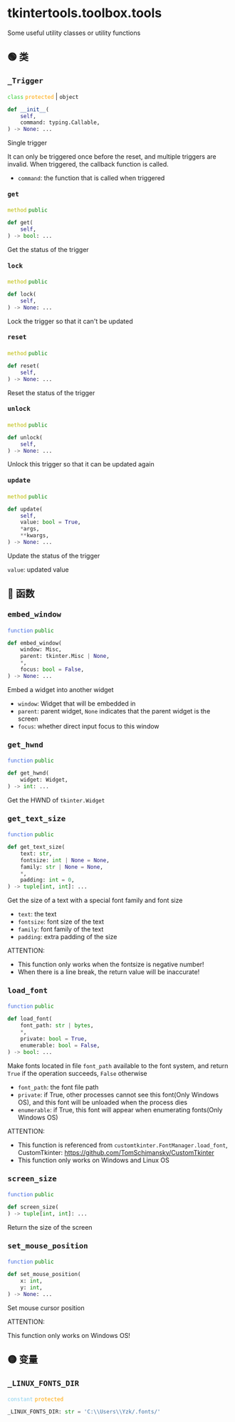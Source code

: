 # tkintertools.toolbox.tools

Some useful utility classes or utility functions

## 🟢 类

### <big>`_Trigger`</big>



<code style='color: limegreen;'>class</code> <code style='color: orange;'>protected</code> | `object`


```python
def __init__(
    self,
    command: typing.Callable,
) -> None: ...
```

Single trigger

It can only be triggered once before the reset, and multiple triggers are
invalid. When triggered, the callback function is called.


* `command`: the function that is called when triggered


#### <big>`get`</big>


<code style='color: #BBBB00;'>method</code> <code style='color: green;'>public</code>

```python
def get(
    self,
) -> bool: ...
```
Get the status of the trigger

#### <big>`lock`</big>


<code style='color: #BBBB00;'>method</code> <code style='color: green;'>public</code>

```python
def lock(
    self,
) -> None: ...
```
Lock the trigger so that it can't be updated

#### <big>`reset`</big>


<code style='color: #BBBB00;'>method</code> <code style='color: green;'>public</code>

```python
def reset(
    self,
) -> None: ...
```
Reset the status of the trigger

#### <big>`unlock`</big>


<code style='color: #BBBB00;'>method</code> <code style='color: green;'>public</code>

```python
def unlock(
    self,
) -> None: ...
```
Unlock this trigger so that it can be updated again

#### <big>`update`</big>


<code style='color: #BBBB00;'>method</code> <code style='color: green;'>public</code>

```python
def update(
    self,
    value: bool = True,
    *args,
    **kwargs,
) -> None: ...
```

Update the status of the trigger

`value`: updated value




## 🔵 函数

### <big>`embed_window`</big>


<code style='color: royalblue;'>function</code> <code style='color: green;'>public</code>

```python
def embed_window(
    window: Misc,
    parent: tkinter.Misc | None,
    *,
    focus: bool = False,
) -> None: ...
```

Embed a widget into another widget

* `window`: Widget that will be embedded in
* `parent`: parent widget, `None` indicates that the parent widget is the
screen
* `focus`: whether direct input focus to this window


### <big>`get_hwnd`</big>


<code style='color: royalblue;'>function</code> <code style='color: green;'>public</code>

```python
def get_hwnd(
    widget: Widget,
) -> int: ...
```
Get the HWND of `tkinter.Widget`

### <big>`get_text_size`</big>


<code style='color: royalblue;'>function</code> <code style='color: green;'>public</code>

```python
def get_text_size(
    text: str,
    fontsize: int | None = None,
    family: str | None = None,
    *,
    padding: int = 0,
) -> tuple[int, int]: ...
```

Get the size of a text with a special font family and font size

* `text`: the text
* `fontsize`: font size of the text
* `family`: font family of the text
* `padding`: extra padding of the size

ATTENTION:

* This function only works when the fontsize is negative number!
* When there is a line break, the return value will be inaccurate!


### <big>`load_font`</big>


<code style='color: royalblue;'>function</code> <code style='color: green;'>public</code>

```python
def load_font(
    font_path: str | bytes,
    *,
    private: bool = True,
    enumerable: bool = False,
) -> bool: ...
```

Make fonts located in file `font_path` available to the font system, and
return `True` if the operation succeeds, `False` otherwise

* `font_path`: the font file path
* `private`: if True, other processes cannot see this font(Only Windows OS),
and this font will be unloaded when the process dies
* `enumerable`: if True, this font will appear when enumerating fonts(Only
Windows OS)

ATTENTION:

* This function is referenced from `customtkinter.FontManager.load_font`,
CustomTkinter: https://github.com/TomSchimansky/CustomTkinter
* This function only works on Windows and Linux OS


### <big>`screen_size`</big>


<code style='color: royalblue;'>function</code> <code style='color: green;'>public</code>

```python
def screen_size(
) -> tuple[int, int]: ...
```
Return the size of the screen

### <big>`set_mouse_position`</big>


<code style='color: royalblue;'>function</code> <code style='color: green;'>public</code>

```python
def set_mouse_position(
    x: int,
    y: int,
) -> None: ...
```

Set mouse cursor position

ATTENTION:

This function only works on Windows OS!


## 🟡 变量

### <big>`_LINUX_FONTS_DIR`</big>


<code style='color: skyblue;'>constant</code> <code style='color: orange;'>protected</code>

```python linenums="0"
_LINUX_FONTS_DIR: str = 'C:\\Users\\Yzk/.fonts/'
```


